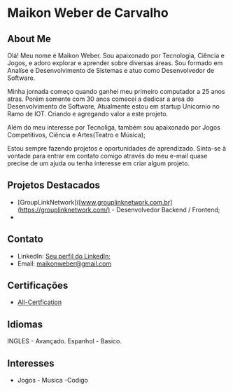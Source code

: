 # Maikon Weber de Carvalho 

## About Me
Olá! Meu nome é Maikon Weber. Sou apaixonado por Tecnologia, Ciência e Jogos, e adoro explorar e aprender sobre diversas áreas. Sou formado em Analíse e Desenvolvimento de Sistemas e atuo como Desenvolvedor de Software.

Minha jornada começo quando ganhei meu primeiro computador a 25 anos atras. Porém somente com 30 anos comecei a dedicar a  area do Desenvolvimento de Software, Atualmente estou em startup Unicornio no Ramo de IOT. Criando e agregando valor a este projeto.

Além do meu interesse por Tecnoliga, também sou apaixonado por Jogos Competitivos, Ciência e Artes(Teatro e Música);

Estou sempre fazendo projetos e oportunidades de aprendizado.
Sinta-se à vontade para entrar em contato comigo através do meu  e-mail quase precise de um ajuda ou tenha interesse em criar algum projeto.

## Projetos Destacados
- [GroupLinkNetwork]([www.grouplinknetwork.com.br](https://grouplinknetwork.com/) - Desenvolvedor Backend / Frontend;
-   
## Contato
- LinkedIn: [Seu perfil do LinkedIn](in/maikonwebercorp);
- Email: maikonweber@gmail.com
  
## Certificações
- [All-Certfication]() 

## Idiomas
  INGLES - Avançado.
  Espanhol - Basico.

## Interesses
- Jogos - Musica -Codigo

